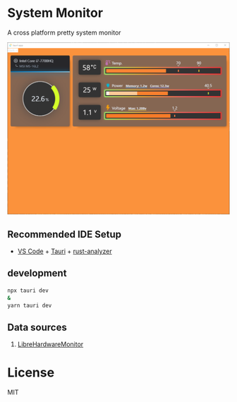 # System Monitor

A cross platform pretty system monitor

![image](./public/screenshot.png)


## Recommended IDE Setup

- [VS Code](https://code.visualstudio.com/) + [Tauri](https://marketplace.visualstudio.com/items?itemName=tauri-apps.tauri-vscode) + [rust-analyzer](https://marketplace.visualstudio.com/items?itemName=rust-lang.rust-analyzer)

## development

```bash
npx tauri dev
&
yarn tauri dev
```

## Data sources

1. [LibreHardwareMonitor](https://github.com/LibreHardwareMonitor/LibreHardwareMonitor)

# License
MIT
